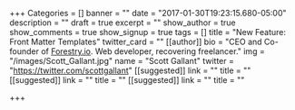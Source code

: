 +++
Categories = []
banner = ""
date = "2017-01-30T19:23:15.680-05:00"
description = ""
draft = true
excerpt = ""
show_author = true
show_comments = true
show_signup = true
tags = []
title = "New Feature: Front Matter Templates"
twitter_card = ""
[[author]]
bio = "CEO and Co-founder of <a href='https://forestry.io' title='Forestry.io CMS'>Forestry.io</a>. Web developer, recovering freelancer."
img = "/images/Scott_Gallant.jpg"
name = "Scott Gallant"
twitter = "https://twitter.com/scottgallant"
[[suggested]]
link = ""
title = ""
[[suggested]]
link = ""
title = ""
[[suggested]]
link = ""
title = ""

+++
